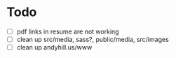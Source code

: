 # Todo

- [ ] pdf links in resume are not working
- [ ] clean up src/media, sass?, public/media, src/images
- [ ] clean up andyhill.us/www